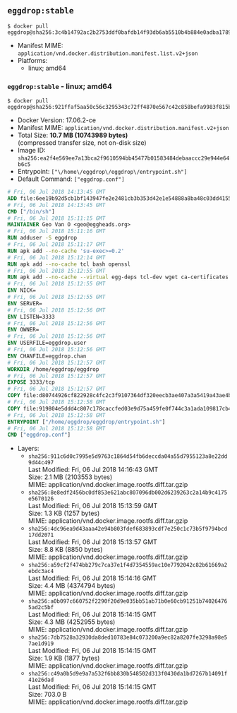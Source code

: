 ## `eggdrop:stable`

```console
$ docker pull eggdrop@sha256:3c4b14792ac2b2753ddf0bafdb14f93db6ab5510b4b884e0adba1789448f8846
```

-	Manifest MIME: `application/vnd.docker.distribution.manifest.list.v2+json`
-	Platforms:
	-	linux; amd64

### `eggdrop:stable` - linux; amd64

```console
$ docker pull eggdrop@sha256:921ffaf5aa50c56c3295343c72ff4870e567c42c858befa9983f815bd51014de
```

-	Docker Version: 17.06.2-ce
-	Manifest MIME: `application/vnd.docker.distribution.manifest.v2+json`
-	Total Size: **10.7 MB (10743989 bytes)**  
	(compressed transfer size, not on-disk size)
-	Image ID: `sha256:ea2f4e569ee7a13bca2f9610594bb45477b01583484debaaccc29e944e64b6c5`
-	Entrypoint: `["\/home\/eggdrop\/eggdrop\/entrypoint.sh"]`
-	Default Command: `["eggdrop.conf"]`

```dockerfile
# Fri, 06 Jul 2018 14:13:45 GMT
ADD file:6ee19b92d5cb1bf143947fe2e2481cb3b353d42e1e54888a8ba48c03dd4155f2 in / 
# Fri, 06 Jul 2018 14:13:45 GMT
CMD ["/bin/sh"]
# Fri, 06 Jul 2018 15:11:15 GMT
MAINTAINER Geo Van O <geo@eggheads.org>
# Fri, 06 Jul 2018 15:11:16 GMT
RUN adduser -S eggdrop
# Fri, 06 Jul 2018 15:11:17 GMT
RUN apk add --no-cache 'su-exec>=0.2'
# Fri, 06 Jul 2018 15:12:14 GMT
RUN apk add --no-cache tcl bash openssl
# Fri, 06 Jul 2018 15:12:55 GMT
RUN apk add --no-cache --virtual egg-deps tcl-dev wget ca-certificates make tar gpgme build-base openssl-dev   && wget ftp://ftp.eggheads.org/pub/eggdrop/source/1.8/eggdrop-1.8.3.tar.gz   && wget ftp://ftp.eggheads.org/pub/eggdrop/source/1.8/eggdrop-1.8.3.tar.gz.asc   && gpg --keyserver ha.pool.sks-keyservers.net --recv-key E01C240484DE7DBE190FE141E7667DE1D1A39AFF   && gpg --batch --verify eggdrop-1.8.3.tar.gz.asc eggdrop-1.8.3.tar.gz   && rm eggdrop-1.8.3.tar.gz.asc   && tar -zxvf eggdrop-1.8.3.tar.gz   && rm eggdrop-1.8.3.tar.gz   && ( cd eggdrop-1.8.3     && ./configure     && make config     && make     && make install DEST=/home/eggdrop/eggdrop )   && rm -rf eggdrop-1.8.3   && mkdir /home/eggdrop/eggdrop/data   && chown -R eggdrop /home/eggdrop/eggdrop   && apk del egg-deps
# Fri, 06 Jul 2018 15:12:55 GMT
ENV NICK=
# Fri, 06 Jul 2018 15:12:55 GMT
ENV SERVER=
# Fri, 06 Jul 2018 15:12:56 GMT
ENV LISTEN=3333
# Fri, 06 Jul 2018 15:12:56 GMT
ENV OWNER=
# Fri, 06 Jul 2018 15:12:56 GMT
ENV USERFILE=eggdrop.user
# Fri, 06 Jul 2018 15:12:56 GMT
ENV CHANFILE=eggdrop.chan
# Fri, 06 Jul 2018 15:12:57 GMT
WORKDIR /home/eggdrop/eggdrop
# Fri, 06 Jul 2018 15:12:57 GMT
EXPOSE 3333/tcp
# Fri, 06 Jul 2018 15:12:57 GMT
COPY file:d80744926cf822928c4fc2c3f9107364df320eecb3ae407a3a5419a43ae4b872 in /home/eggdrop/eggdrop 
# Fri, 06 Jul 2018 15:12:58 GMT
COPY file:919804e5ddd4c807c178caccfed03e9d75a459fe0f744c3a1ada109817cb44ec in /home/eggdrop/eggdrop/scripts/ 
# Fri, 06 Jul 2018 15:12:58 GMT
ENTRYPOINT ["/home/eggdrop/eggdrop/entrypoint.sh"]
# Fri, 06 Jul 2018 15:12:58 GMT
CMD ["eggdrop.conf"]
```

-	Layers:
	-	`sha256:911c6d0c7995e5d9763c1864d54fb6deccda04a55d7955123a8e22dd9d44c497`  
		Last Modified: Fri, 06 Jul 2018 14:16:43 GMT  
		Size: 2.1 MB (2103553 bytes)  
		MIME: application/vnd.docker.image.rootfs.diff.tar.gzip
	-	`sha256:8e8edf2456bc0df853e621abc807096db002d6239263c2a14b9c4175e5670126`  
		Last Modified: Fri, 06 Jul 2018 15:13:59 GMT  
		Size: 1.3 KB (1257 bytes)  
		MIME: application/vnd.docker.image.rootfs.diff.tar.gzip
	-	`sha256:4dc96ea9d43aaa42e94b803fdef683893cdf7e250c1c73b5f9794bcd17dd2071`  
		Last Modified: Fri, 06 Jul 2018 15:13:57 GMT  
		Size: 8.8 KB (8850 bytes)  
		MIME: application/vnd.docker.image.rootfs.diff.tar.gzip
	-	`sha256:a59cf2f474bb279c7ca37e1f4d7354559ac10e7792042c82b61669a2ebdc3ac4`  
		Last Modified: Fri, 06 Jul 2018 15:14:16 GMT  
		Size: 4.4 MB (4374794 bytes)  
		MIME: application/vnd.docker.image.rootfs.diff.tar.gzip
	-	`sha256:a0b097c660752f2290f20d9e035bb51ab71b0e60cb91251b740264765ad2c5bf`  
		Last Modified: Fri, 06 Jul 2018 15:14:15 GMT  
		Size: 4.3 MB (4252955 bytes)  
		MIME: application/vnd.docker.image.rootfs.diff.tar.gzip
	-	`sha256:7db7528a32930da8ded10783e84c073200a9ec82a8207fe3298a98e57ae1d919`  
		Last Modified: Fri, 06 Jul 2018 15:14:15 GMT  
		Size: 1.9 KB (1877 bytes)  
		MIME: application/vnd.docker.image.rootfs.diff.tar.gzip
	-	`sha256:c49a0b5d9e9a7a532f6bb830b548502d313f0430da1bd7267b14091f41e26dad`  
		Last Modified: Fri, 06 Jul 2018 15:14:15 GMT  
		Size: 703.0 B  
		MIME: application/vnd.docker.image.rootfs.diff.tar.gzip
